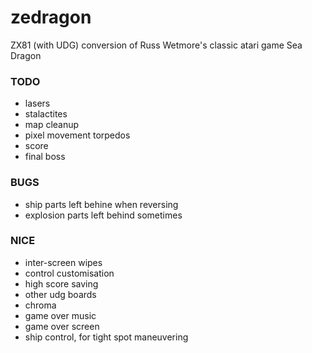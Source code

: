 # zedragon
ZX81 (with UDG) conversion of Russ Wetmore's classic atari game Sea Dragon

### TODO
* lasers
* stalactites
* map cleanup
* pixel movement torpedos
* score
* final boss

### BUGS
* ship parts left behine when reversing
* explosion parts left behind sometimes

### NICE
* inter-screen wipes
* control customisation
* high score saving
* other udg boards
* chroma
* game over music
* game over screen
* ship control, for tight spot maneuvering

